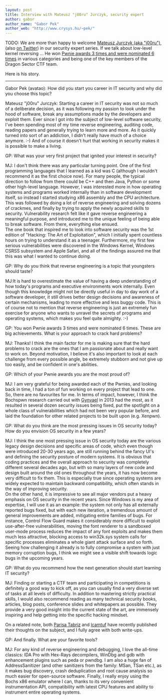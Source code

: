 ```yaml
---
layout: post
title: Interview with Mateusz "j00ru" Jurczyk, security expert
author: gabor
author_name: "Gabor Pek"
author_web: "http://www.crysys.hu/~pek/"
---
```

TODO:
We are more than happy to welcome [Mateusz Jurczyk (aka "j00ru")](http://j00ru.vexillium.org/), (also [on Twitter](https://twitter.com/j00ru)) in our security expert series. If we talk about low-level kernel reversing ... He won [Pwnie awards 3 times and were nominated 6 times](http://pwnies.com/) in various categories and being one of the key members of the Dragon Sector CTF team. 

Here is his story.
<!--excerpt-->

----

<span class="post question">Gabor Pek (avatao): How did you start you career in IT security and why did you choose this topic?</span>

<span class="post ineterviewee">Mateusz "j00ru" Jurczyk: </span>Starting a career in IT security was not so much of a deliberate decision, as it was following my passion to look under the hood of software, break any assumptions made by the developers and exploit them. Ever since I got into the subject of low-level software security, I've been spending most of my time reverse engineering, auditing code, reading papers and generally trying to learn more and more. As it quickly turned into sort of an addiction, I didn't really have much of a choice anymore. :-) And of course it doesn't hurt that working in security makes it is possible to make a living.

<span class="post question">GP: What was your very first project that ignited your interest in security?</span>

<span class="post ineterviewee">MJ:</span> I don't think there was any particular turning point. One of the first programming languages that I learned as a kid was C (although I wouldn't recommend it as the first choice now). For many people, the typical direction to follow from there could be C++ and then Java, Python or some other high-level language. However, I was interested more in how operating systems and programs worked internally than in software development itself, so instead I started studying x86 assembly and the CPU architecture. This was followed by doing a lot of reverse engineering and solving dozens of crackmes, and finally by trying to apply the newly acquired skills to security. Vulnerability research felt like it gave reverse engineering a meaningful purpose, and introduced me to the unique feeling of being able to break software. From there, everything else ensued.
<br>
The one book that inspired me to look into software security was the 1st edition of "Hacking: The Art of Exploitation", which I initially spent countless hours on trying to understand it as a teenager. Furthermore, my first few serious vulnerabilities were discovered in the Windows Kernel, Windows CSRSS subsystem and Apple Safari, and all of the findings assured me that this was what I wanted to continue doing.

<span class="post question">GP: Why do you think that reverse engineering is a topic that youngsters should taste?</span>

<span class="post ineterviewee">MJ:</span>It is hard to overestimate the value of having a deep understanding of how today's programs and executive environments work internally. Even though this knowledge might not be directly useful in day to day work of a software developer, it still drives better design decisions and awareness of certain mechanisms, leading to more effective and less buggy code. This is of course not to mention that reverse engineering is just an extremely fun exercise for anyone who wants to unravel the secrets of programs and operating systems, which makes you feel quite almighty. :-)


<span class="post question">GP: You won Pwnie awards 3 times and were nominated 6 times. These are big achievements. What is your approach to crack hard problems?
</span>

<span class="post ineterviewee">MJ:</span> Thanks! I think the main factor for me is making sure that the hard problems to crack are the ones that I am passionate about and really want to work on. Beyond motivation, I believe it's also important to look at each challenge from every possible angle, be extremely stubborn and not give up too easily, and be confident in one's abilities.

<span class="post question">GP: Which of your Pwnie awards you are the most proud of?</span>

<span class="post ineterviewee">MJ:</span> I am very grateful for being awarded each of the Pwnies, and looking back in time, I had a ton of fun working on every project that lead to one. So, there are no favourites for me. In terms of impact, however, I think the Bochspwn research carried out with [Gynvael](https://twitter.com/gynvael) in 2013 had the most, as it resulted in several dozen security issues being fixed, put the spotlight on a whole class of vulnerabilities which had not been very popular before, and laid the foundation for other related projects to be built upon (e.g. Xenpwn).

<span class="post question">GP: What do you think are the most pressing issues in OS security today? How do you envision OS security in a few years?</span>

<span class="post ineterviewee">MJ:</span> I think the one most pressing issue in OS security today are the various legacy design decisions and specific areas of code, which even though were introduced 20-30 years ago, are still running behind the fancy UI's and defining the security posture of modern systems. It is obvious that coding practices and the overall approach to security was completely different several decades ago, but with so many layers of new code and design built around the old ones throughout the years, it has now become very difficult to fix them. This is especially true since operating systems are widely expected to maintain backward compatibility, which often stands in the way of improving security.
<br>
On the other hand, it is impressive to see all major vendors put a heavy emphasis on OS security in the recent years. Since Windows is my area of expertise, I will use it as an example: the system not only has all externally reported bugs fixed, but with each new iteration, a tremendous amount of general improvements are added, mitigating entire families of bugs. For instance, Control Flow Guard makes it considerably more difficult to exploit use-after-free vulnerabilities, moving the font renderer to a sandboxed user-mode process reduces the impact of any font exploits and makes them much less attractive, blocking access to win32k.sys system calls for specific processes eliminates a whole giant attack surface and so forth.
<br>
Seeing how challenging it already is to fully compromise a system with just memory corruption bugs, I think we might see a visible shift towards logic bugs in the upcoming years.

<span class="post question">GP: What do you recommend how the next generation should start learning IT security?</span>

<span class="post ineterviewee">MJ:</span> Finding or starting a CTF team and participating in competitions is definitely a good way to kick off, as you can usually find a very diverse set of tasks at all levels of difficulty. In addition to mastering strictly practical skills, I would also recommend reading as many technical security books, articles, blog posts, conference slides and whitepapers as possible. They provide a very good insight into the current state of the art, are immensely inspiring and help getting into the specific hacking mindset.

On a related note, both [Parisa Tabriz](https://medium.freecodecamp.com/so-you-want-to-work-in-security-bc6c10157d23#.j1pnq71qf) and [lcamtuf](https://lcamtuf.blogspot.com/2016/08/so-you-want-to-work-in-security-but-are.html) have recently published their thoughts on the subject, and I fully agree with both write-ups.



<span class="post question">GP: And finally. What are your favorite tools?</span>

<span class="post ineterviewee">MJ:</span> For any kind of reverse engineering and debugging, I love the all-time classics: IDA Pro with Hex-Rays decompilers, WinDbg and gdb with enhancement plugins such as peda or pwndbg. I am also a huge fan of AddressSanitizer (and other sanitizers from the family: MSan, TSan etc.), as it makes bug discovery, crash deduplication and root cause analysis so much easier for open-source software. Finally, I really enjoy using the Bochs x86 emulator where I can, thanks to its very convenient instrumentation API, compatibility with latest CPU features and ability to instrument entire operating systems.

